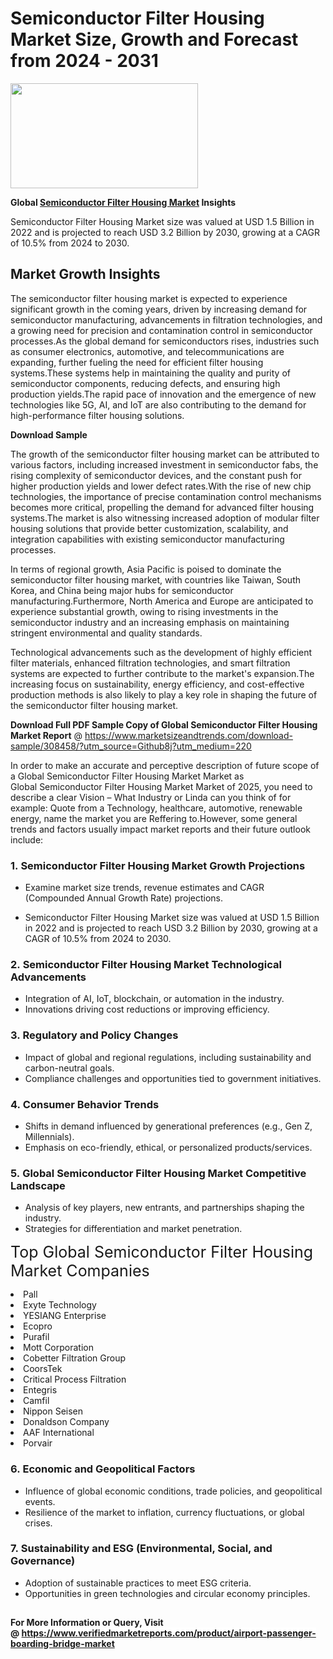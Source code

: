 <H1>Semiconductor Filter Housing Market Size, Growth and Forecast from 2024 - 2031</H1><img class="aligncenter size-medium wp-image-584254" src="https://thirdeyenews.in/wp-content/uploads/2024/09/Global-Market-Research-300x168.jpeg" alt="" width="300" height="168" /><p><strong>Global&nbsp;<a href="https://www.marketsizeandtrends.com/download-sample/308458/?utm_source=Github8j?utm_medium=220">Semiconductor Filter Housing Market</a> Insights</strong></p><p>Semiconductor Filter Housing Market size was valued at USD 1.5 Billion in 2022 and is projected to reach USD 3.2 Billion by 2030, growing at a CAGR of 10.5% from 2024 to 2030.</p><p><h2>Market Growth Insights</h2> <p>The semiconductor filter housing market is expected to experience significant growth in the coming years, driven by increasing demand for semiconductor manufacturing, advancements in filtration technologies, and a growing need for precision and contamination control in semiconductor processes.As the global demand for semiconductors rises, industries such as consumer electronics, automotive, and telecommunications are expanding, further fueling the need for efficient filter housing systems.These systems help in maintaining the quality and purity of semiconductor components, reducing defects, and ensuring high production yields.The rapid pace of innovation and the emergence of new technologies like 5G, AI, and IoT are also contributing to the demand for high-performance filter housing solutions.</p> <p><strong>Download Sample</strong></p> <p>The growth of the semiconductor filter housing market can be attributed to various factors, including increased investment in semiconductor fabs, the rising complexity of semiconductor devices, and the constant push for higher production yields and lower defect rates.With the rise of new chip technologies, the importance of precise contamination control mechanisms becomes more critical, propelling the demand for advanced filter housing systems.The market is also witnessing increased adoption of modular filter housing solutions that provide better customization, scalability, and integration capabilities with existing semiconductor manufacturing processes.</p> <p>In terms of regional growth, Asia Pacific is poised to dominate the semiconductor filter housing market, with countries like Taiwan, South Korea, and China being major hubs for semiconductor manufacturing.Furthermore, North America and Europe are anticipated to experience substantial growth, owing to rising investments in the semiconductor industry and an increasing emphasis on maintaining stringent environmental and quality standards.</p> <p>Technological advancements such as the development of highly efficient filter materials, enhanced filtration technologies, and smart filtration systems are expected to further contribute to the market's expansion.The increasing focus on sustainability, energy efficiency, and cost-effective production methods is also likely to play a key role in shaping the future of the semiconductor filter housing market.</p> <p><span class=""><strong>Download Full PDF Sample Copy of Global Semiconductor Filter Housing Market Report</strong> @ <a href="https://www.marketsizeandtrends.com/download-sample/308458/?utm_source=Github8j?utm_medium=220" target="_blank">https://www.marketsizeandtrends.com/download-sample/308458/?utm_source=Github8j?utm_medium=220</a></span></p><p>In order to make an accurate and perceptive description of future scope of a Global&nbsp;Semiconductor Filter Housing Market Market as Global&nbsp;Semiconductor Filter Housing Market Market of 2025, you need to describe a clear Vision &ndash; What Industry or Linda can you think of for example: Quote from a Technology, healthcare, automotive, renewable energy, name the market you are Reffering to.However, some general trends and factors usually impact market reports and their future outlook include:</p><h3>1.&nbsp;<strong>Semiconductor Filter Housing Market Growth Projections</strong></h3><ul><li>Examine market size trends, revenue estimates and CAGR (Compounded Annual Growth Rate) projections.</li><li><p>Semiconductor Filter Housing Market size was valued at USD 1.5 Billion in 2022 and is projected to reach USD 3.2 Billion by 2030, growing at a CAGR of 10.5% from 2024 to 2030.</p></li></ul><h3>2.&nbsp;<strong>Semiconductor Filter Housing Market Technological Advancements</strong></h3><ul><li>Integration of AI, IoT, blockchain, or automation in the industry.</li><li>Innovations driving cost reductions or improving efficiency.</li></ul><h3>3.&nbsp;<strong>Regulatory and Policy Changes</strong></h3><ul><li>Impact of global and regional regulations, including sustainability and carbon-neutral goals.</li><li>Compliance challenges and opportunities tied to government initiatives.</li></ul><h3>4.&nbsp;<strong>Consumer Behavior Trends</strong></h3><ul><li>Shifts in demand influenced by generational preferences (e.g., Gen Z, Millennials).</li><li>Emphasis on eco-friendly, ethical, or personalized products/services.</li></ul><h3>5.&nbsp;<strong>Global Semiconductor Filter Housing Market Competitive Landscape</strong></h3><ul><li>Analysis of key players, new entrants, and partnerships shaping the industry.</li><li>Strategies for differentiation and market penetration.</li></ul><p data-pm-slice="1 1 []"><span style="color: inherit; font-family: inherit; font-size: 25px;">Top Global Semiconductor Filter Housing Market Companies</span></p><div class="" data-test-id=""><p><li>Pall</li><li> Exyte Technology</li><li> YESIANG Enterprise</li><li> Ecopro</li><li> Purafil</li><li> Mott Corporation</li><li> Cobetter Filtration Group</li><li> CoorsTek</li><li> Critical Process Filtration</li><li> Entegris</li><li> Camfil</li><li> Nippon Seisen</li><li> Donaldson Company</li><li> AAF International</li><li> Porvair</li></p></div><h3>6.&nbsp;<strong>Economic and Geopolitical Factors</strong></h3><ul><li>Influence of global economic conditions, trade policies, and geopolitical events.</li><li>Resilience of the market to inflation, currency fluctuations, or global crises.</li></ul><h3>7.&nbsp;<strong>Sustainability and ESG (Environmental, Social, and Governance)</strong></h3><ul><li>Adoption of sustainable practices to meet ESG criteria.</li><li>Opportunities in green technologies and circular economy principles.</li></ul><h2><strong style="font-size: 14px;">For More Information or Query, Visit @&nbsp;</strong><a style="background-color: #ffffff; font-size: 14px;" href="https://www.marketsizeandtrends.com/report/semiconductor-filter-housing-market/" target="_blank">https://www.verifiedmarketreports.com/product/airport-passenger-boarding-bridge-market</a></h2>